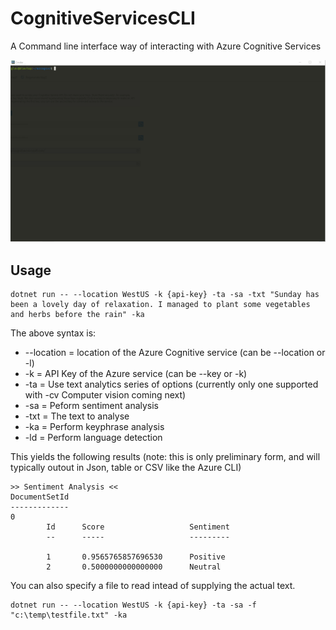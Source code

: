 # CognitiveServicesCLI
A Command line interface way of interacting with Azure Cognitive Services

![Examples](azCogSvc.gif)

## Usage
```
dotnet run -- --location WestUS -k {api-key} -ta -sa -txt "Sunday has been a lovely day of relaxation. I managed to plant some vegetables and herbs before the rain" -ka
```

The above syntax is:
* --location = location of the Azure Cognitive service (can be --location or -l)
* -k = API Key of the Azure service (can be --key or -k)
* -ta = Use text analytics series of options (currently only one supported with -cv Computer vision coming next)
* -sa = Peform sentiment analysis
* -txt = The text to analyse
* -ka = Perform keyphrase analysis
* -ld = Perform language detection

This yields the following results (note: this is only preliminary form, and will typically outout in Json, table or CSV like the Azure CLI)

```
>> Sentiment Analysis <<
DocumentSetId
-------------
0
        Id      Score                   Sentiment
        --      -----                   ---------

        1       0.9565765857696530      Positive
        2       0.5000000000000000      Neutral
```

You can also specify a file to read intead of supplying the actual text.
 ```
dotnet run -- --location WestUS -k {api-key} -ta -sa -f "c:\temp\testfile.txt" -ka
``` 
